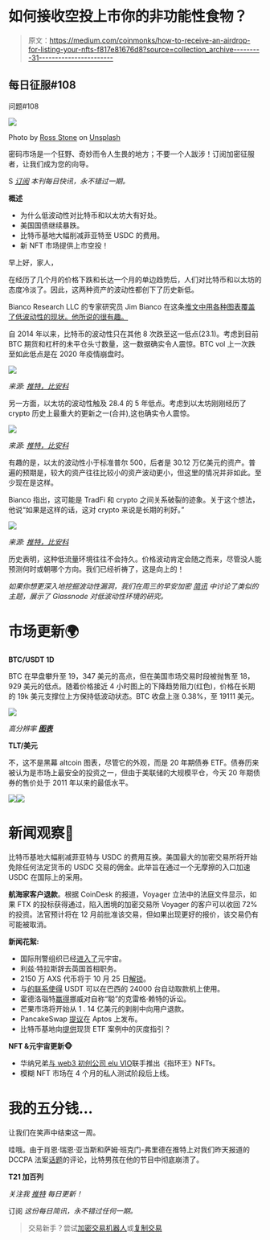 # 如何接收空投上市你的非功能性食物？

> 原文：<https://medium.com/coinmonks/how-to-receive-an-airdrop-for-listing-your-nfts-f817e81676d8?source=collection_archive---------31----------------------->

## 每日征服#108

问题#108

![](img/72b2f0eac3b77a6fe383a0889b62b584.png)

Photo by [Ross Stone](https://unsplash.com/@rs2photography?utm_source=medium&utm_medium=referral) on [Unsplash](https://unsplash.com?utm_source=medium&utm_medium=referral)

密码市场是一个狂野、奇妙而令人生畏的地方；不要一个人跋涉！订阅加密征服者，让我们成为您的向导。

S [*订阅*](https://tradergabi.substack.com/subscribe?) *本刊每日快讯，永不错过一期。*

**概述**

*   为什么低波动性对比特币和以太坊大有好处。
*   美国国债继续暴跌。
*   比特币基地大幅削减菲亚特至 USDC 的费用。
*   新 NFT 市场提供上市空投！

早上好，家人，

在经历了几个月的价格下跌和长达一个月的单边趋势后，人们对比特币和以太坊的态度冷淡了。因此，这两种资产的波动性都创下了历史新低。

Bianco Research LLC 的专家研究员 Jim Bianco 在这条[推文中用各种图表覆盖了低波动性的现状。他所说的很有趣。](https://twitter.com/biancoresearch/status/1583071345188823040?s=20&t=aH-jI2BK7XczaCR-V5V5pg)

自 2014 年以来，比特币的波动性只在其他 8 次跌至这一低点(23.1)。考虑到目前 BTC 期货和杠杆的未平仓头寸数量，这一数据确实令人震惊。BTC vol 上一次跌至如此低点是在 2020 年疫情崩盘时。

![](img/5c8ed3d7c2ae5b82a750882c42883fba.png)

*来源:* [*推特，比安科*](https://twitter.com/biancoresearch/status/1583071345188823040?s=20&t=aH-jI2BK7XczaCR-V5V5pg)

另一方面，以太坊的波动性触及 28.4 的 5 年低点。考虑到以太坊刚刚经历了 crypto 历史上最重大的更新之一(合并),这也确实令人震惊。

![](img/0fbf5eaf43d65896b3a58cbe0b3ad246.png)

*来源:* [*推特，比安科*](https://twitter.com/biancoresearch/status/1583071345188823040?s=20&t=aH-jI2BK7XczaCR-V5V5pg)

有趣的是，以太的波动性小于标准普尔 500，后者是 30.12 万亿美元的资产。普遍的预期是，较大的资产往往比较小的资产波动更小，但这里的情况并非如此。至少现在是这样。

Bianco 指出，这可能是 TradFi 和 crypto 之间关系破裂的迹象。关于这个想法，他说“如果是这样的话，这对 crypto 来说是长期的利好。”

![](img/b5d9791a05b608005c7354e98a8b94ac.png)

*来源:* [*推特，比安科*](https://twitter.com/biancoresearch/status/1583071345188823040?s=20&t=aH-jI2BK7XczaCR-V5V5pg)

历史表明，这种低流量环境往往不会持久。价格波动肯定会随之而来，尽管没人能预测何时或朝哪个方向。我们已经祈祷了，这是向上的！

*如果你想更深入地挖掘波动性漏洞，我们在周三的早安加密* [*简讯*](https://www.getrevue.co/profile/CryptoBanter/issues/this-is-exactly-why-bitcoin-won-t-stand-still-much-longer-the-irs-is-coming-for-your-nfts-1414157) *中讨论了类似的主题，展示了 Glassnode 对低波动性环境的研究。*

# 市场更新🌍

**BTC/USDT 1D**

BTC 在早盘攀升至 19，347 美元的高点，但在美国市场交易时段被抛售至 18，929 美元的低点。随着价格接近 4 小时图上的下降趋势阻力(红色)，价格在长期的 19k 美元支撑位上方保持低波动状态。BTC 收盘上涨 0.38%，至 19111 美元。

![](img/158491db0b6d596b4676f3de3df447e9.png)

*高分辨率* [***图表***](https://www.tradingview.com/x/MvUar0Wv/)

**TLT/美元**

不，这不是黑幕 altcoin 图表，尽管它的外观，而是 20 年期债券 ETF。债券历来被认为是市场上最安全的投资之一，但由于美联储的大规模平仓，今天 20 年期债券的售价处于 2011 年以来的最低水平。

![](img/c1740f91c8b6dacec4bcddc6b77a4cc4.png)![](img/70da1d62939852aec4ed18327b6a755c.png)

# 新闻观察📰

比特币基地大幅削减菲亚特与 USDC 的费用互换。美国最大的加密交易所将开始免除任何法定货币的 USDC 交易的佣金。此举旨在通过一个无摩擦的入口加速 USDC 在国际上的采用。

**航海家客户退款**。根据 CoinDesk 的报道，Voyager 立法中的法庭文件显示，如果 FTX 的投标获得通过，陷入困境的加密交易所 Voyager 的客户可以收回 72%的投资。法官预计将在 12 月前批准该交易，但如果出现更好的报价，该交易仍有可能被取消。

**新闻花絮:**

*   国际刑警组织已经[进入了](https://twitter.com/interpol_hq/status/1583064663595528194?s=61&t=vVlEZJ85pwJg3Sm47rCFnQ)元宇宙。
*   利兹·特拉斯辞去英国首相职务。
*   2150 万 AXS 代币将于 10 月 25 日[解锁](https://twitter.com/lookonchain/status/1582644844635181056?s=20&t=4UHpOdg5pHAvE0TSOBOA1w)。
*   与[的联系使得](https://www.coindesk.com/business/2022/10/20/stablecoin-issuer-tether-to-make-usdt-available-at-24000-atms-in-brazil/) USDT 可以在巴西的 24000 台自动取款机上使用。
*   霍德洛瑙特[赢得](https://www.coindesk.com/policy/2022/10/20/hodlonaut-wins-norwegian-lawsuit-against-self-styled-satoshi-craig-wright/)挪威对自称“聪”的克雷格·赖特的诉讼。
*   芒果市场将开始从 1 . 14 亿美元的剥削中向用户退款。
*   PancakeSwap [提议](https://pancakeswap.finance/voting/proposal/0x29913ec3d379014a6137fdfe62c1cf27f7b2c1edff7c6a802d4300251d06d34c)在 Aptos 上发布。
*   比特币基地向[提供](https://bitcoinmagazine.com/business/coinbase-files-amicus-brief-in-support-of-grayscale-spot-bitcoin-etf)现货 ETF 案例中的灰度指引？

**NFT &元宇宙更新🐵**

*   华纳兄弟[与 web3 初创公司 elu VIO](https://techcrunch.com/2022/10/20/warner-bros-teams-up-with-web3-startup-eluvio-to-launch-lord-of-the-rings-nfts/?guccounter=1&guce_referrer=aHR0cHM6Ly93d3cuZ29vZ2xlLmNvbS8&guce_referrer_sig=AQAAABAzXkvLi_N1MhJ8uRymvkEg69h-a8yUHBWvohmK-Zi7YARnNruCnzvWvTf2LQ2tAFfTA2NVzefNKoMirW_suaUc0uBWhHPnkLJ1usC7o2Mxu6hXogXtvwpmDPb83cCQUmDw4VO9ZfoGIvYcl9JoHiDAdtb2b8lAPjdbUreVAfCN)联手推出《指环王》NFTs。
*   模糊 NFT 市场在 4 个月的私人测试阶段后上线。

# 我的五分钱…

让我们在笑声中结束这一周。

哇哦。由于肖恩·瑞恩·亚当斯和萨姆·班克门-弗里德在推特上对我们昨天报道的 DCCPA 法案[话题](https://www.getrevue.co/profile/CryptoBanter/issues/could-this-mean-the-end-of-defi-world-s-largest-asset-manager-offers-eth-trading-1415829)的评论，比特男孩在他的节目中彻底崩溃了。

**T21 加百列**

*关注我* [*推特*](https://twitter.com/web3_gabri) *每日更新！*

订阅 *这份每日简讯，永不错过任何一期。*

> 交易新手？尝试[加密交易机器人](/coinmonks/crypto-trading-bot-c2ffce8acb2a)或[复制交易](/coinmonks/top-10-crypto-copy-trading-platforms-for-beginners-d0c37c7d698c)
